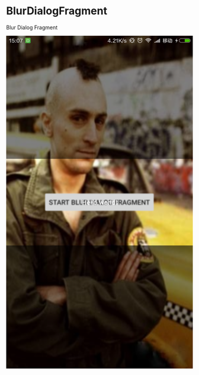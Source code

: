 # BlurDialogFragment
Blur Dialog Fragment

![image](https://github.com/springmonster/BlurDialogFragment/blob/master/app/src/main/res/drawable/screenshot.png)
